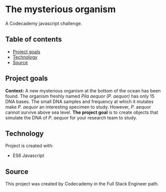 # The mysterious organism
A Codecademy javascript challenge.

## Table of contents
* [Project goals](#project-goals)
* [Technology](#technology)
* [Source](#source)

## Project goals
**Context:** A new mysterious organism at the bottom of the ocean has been found. 
The organism freshly named *Pila aequor (P. aequor)* has only 15 DNA bases. The small DNA samples and frequency at which it mutates make *P. aequor* an interesting specimen to study. However, *P.* aequor cannot survive above sea level. **The project goal** is to create objects that simulate the DNA of *P. aequor* for your research team to study.

## Technology
Project is created with:
 - ES6 Javascript

## Source
This project was created by Codecademy in the Full Stack Engineer path. 
